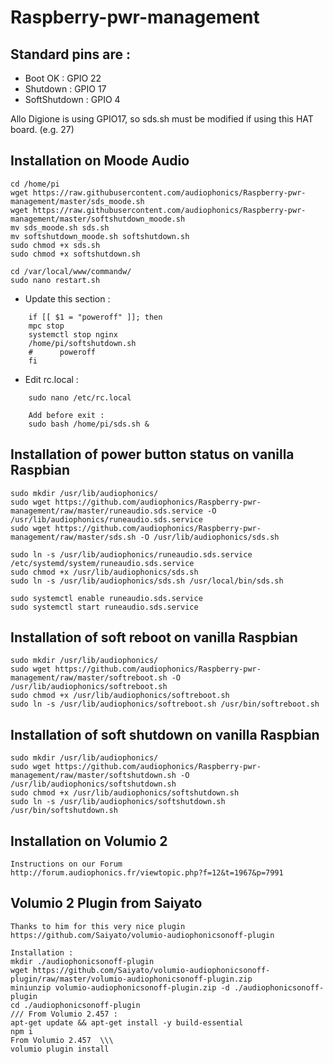 # Raspberry-pwr-management

## Standard pins are :
- Boot OK : GPIO 22
- Shutdown : GPIO 17
- SoftShutdown : GPIO 4

Allo Digione is using GPIO17, so sds.sh must be modified if using this HAT board. (e.g. 27)


## Installation on Moode Audio

	cd /home/pi
	wget https://raw.githubusercontent.com/audiophonics/Raspberry-pwr-management/master/sds_moode.sh
	wget https://raw.githubusercontent.com/audiophonics/Raspberry-pwr-management/master/softshutdown_moode.sh
	mv sds_moode.sh sds.sh
	mv softshutdown_moode.sh softshutdown.sh
	sudo chmod +x sds.sh
	sudo chmod +x softshutdown.sh
	
	cd /var/local/www/commandw/
	sudo nano restart.sh

- Update this section :
```
	if [[ $1 = "poweroff" ]]; then
	mpc stop
	systemctl stop nginx
	/home/pi/softshutdown.sh
	#      poweroff
	fi
```

- Edit rc.local :

```
	sudo nano /etc/rc.local
	
	Add before exit : 
	sudo bash /home/pi/sds.sh &
```


## Installation of power button status on vanilla Raspbian

	sudo mkdir /usr/lib/audiophonics/
	sudo wget https://github.com/audiophonics/Raspberry-pwr-management/raw/master/runeaudio.sds.service -O /usr/lib/audiophonics/runeaudio.sds.service
	sudo wget https://github.com/audiophonics/Raspberry-pwr-management/raw/master/sds.sh -O /usr/lib/audiophonics/sds.sh

	sudo ln -s /usr/lib/audiophonics/runeaudio.sds.service /etc/systemd/system/runeaudio.sds.service
	sudo chmod +x /usr/lib/audiophonics/sds.sh
	sudo ln -s /usr/lib/audiophonics/sds.sh /usr/local/bin/sds.sh
	
	sudo systemctl enable runeaudio.sds.service 
	sudo systemctl start runeaudio.sds.service

## Installation of soft reboot on vanilla Raspbian

	sudo mkdir /usr/lib/audiophonics/
	sudo wget https://github.com/audiophonics/Raspberry-pwr-management/raw/master/softreboot.sh -O /usr/lib/audiophonics/softreboot.sh
	sudo chmod +x /usr/lib/audiophonics/softreboot.sh
	sudo ln -s /usr/lib/audiophonics/softreboot.sh /usr/bin/softreboot.sh

## Installation of soft shutdown on vanilla Raspbian

	sudo mkdir /usr/lib/audiophonics/
	sudo wget https://github.com/audiophonics/Raspberry-pwr-management/raw/master/softshutdown.sh -O /usr/lib/audiophonics/softshutdown.sh
	sudo chmod +x /usr/lib/audiophonics/softshutdown.sh
	sudo ln -s /usr/lib/audiophonics/softshutdown.sh /usr/bin/softshutdown.sh

## Installation on Volumio 2

	Instructions on our Forum
	http://forum.audiophonics.fr/viewtopic.php?f=12&t=1967&p=7991


## Volumio 2 Plugin from Saiyato

	Thanks to him for this very nice plugin
	https://github.com/Saiyato/volumio-audiophonicsonoff-plugin
	
	Installation :
	mkdir ./audiophonicsonoff-plugin
	wget https://github.com/Saiyato/volumio-audiophonicsonoff-plugin/raw/master/volumio-audiophonicsonoff-plugin.zip
	miniunzip volumio-audiophonicsonoff-plugin.zip -d ./audiophonicsonoff-plugin
	cd ./audiophonicsonoff-plugin
	/// From Volumio 2.457 :
	apt-get update && apt-get install -y build-essential
	npm i
	From Volumio 2.457  \\\
	volumio plugin install
	
